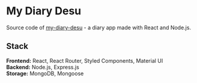 # My Diary Desu
Source code of [my-diary-desu](http://my-diary-desu.herokuapp.com) - a diary app made with React and Node.js.

## Stack
**Frontend:** React, React Router, Styled Components, Material UI  
**Backend:** Node.js, Express.js  
**Storage:** MongoDB, Mongoose  
